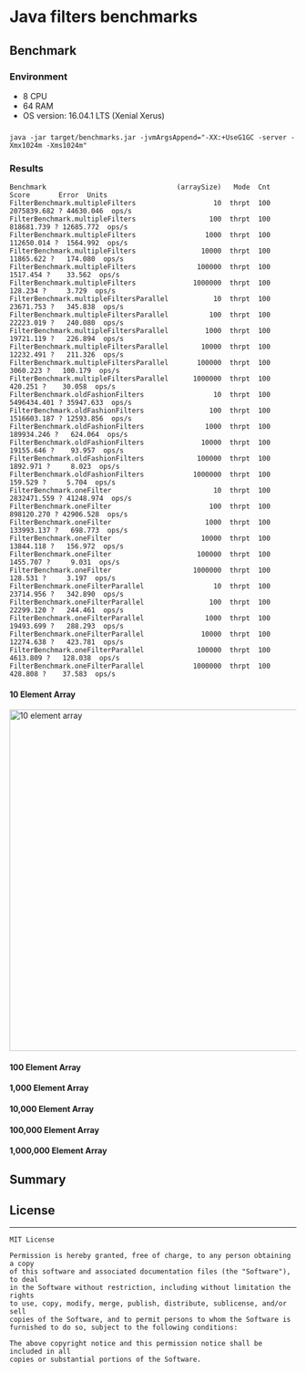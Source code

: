 # Java filters benchmarks


## Benchmark

### Environment 

* 8 CPU
* 64 RAM 
* OS version: 16.04.1 LTS (Xenial Xerus)
 

### 
```commandline
java -jar target/benchmarks.jar -jvmArgsAppend="-XX:+UseG1GC -server -Xmx1024m -Xms1024m"
```


### Results

```
Benchmark                                (arraySize)   Mode  Cnt        Score       Error  Units
FilterBenchmark.multipleFilters                   10  thrpt  100  2075839.682 ? 44630.046  ops/s
FilterBenchmark.multipleFilters                  100  thrpt  100   818681.739 ? 12685.772  ops/s
FilterBenchmark.multipleFilters                 1000  thrpt  100   112650.014 ?  1564.992  ops/s
FilterBenchmark.multipleFilters                10000  thrpt  100    11865.622 ?   174.080  ops/s
FilterBenchmark.multipleFilters               100000  thrpt  100     1517.454 ?    33.562  ops/s
FilterBenchmark.multipleFilters              1000000  thrpt  100      128.234 ?     3.729  ops/s
FilterBenchmark.multipleFiltersParallel           10  thrpt  100    23671.753 ?   345.838  ops/s
FilterBenchmark.multipleFiltersParallel          100  thrpt  100    22223.019 ?   240.080  ops/s
FilterBenchmark.multipleFiltersParallel         1000  thrpt  100    19721.119 ?   226.894  ops/s
FilterBenchmark.multipleFiltersParallel        10000  thrpt  100    12232.491 ?   211.326  ops/s
FilterBenchmark.multipleFiltersParallel       100000  thrpt  100     3060.223 ?   100.179  ops/s
FilterBenchmark.multipleFiltersParallel      1000000  thrpt  100      420.251 ?    30.058  ops/s
FilterBenchmark.oldFashionFilters                 10  thrpt  100  5496434.401 ? 35947.633  ops/s
FilterBenchmark.oldFashionFilters                100  thrpt  100  1516603.187 ? 12593.856  ops/s
FilterBenchmark.oldFashionFilters               1000  thrpt  100   189934.246 ?   624.064  ops/s
FilterBenchmark.oldFashionFilters              10000  thrpt  100    19155.646 ?    93.957  ops/s
FilterBenchmark.oldFashionFilters             100000  thrpt  100     1892.971 ?     8.023  ops/s
FilterBenchmark.oldFashionFilters            1000000  thrpt  100      159.529 ?     5.704  ops/s
FilterBenchmark.oneFilter                         10  thrpt  100  2832471.559 ? 41248.974  ops/s
FilterBenchmark.oneFilter                        100  thrpt  100   898120.270 ? 42906.528  ops/s
FilterBenchmark.oneFilter                       1000  thrpt  100   133993.137 ?   698.773  ops/s
FilterBenchmark.oneFilter                      10000  thrpt  100    13844.118 ?   156.972  ops/s
FilterBenchmark.oneFilter                     100000  thrpt  100     1455.707 ?     9.031  ops/s
FilterBenchmark.oneFilter                    1000000  thrpt  100      128.531 ?     3.197  ops/s
FilterBenchmark.oneFilterParallel                 10  thrpt  100    23714.956 ?   342.890  ops/s
FilterBenchmark.oneFilterParallel                100  thrpt  100    22299.120 ?   244.461  ops/s
FilterBenchmark.oneFilterParallel               1000  thrpt  100    19493.699 ?   288.293  ops/s
FilterBenchmark.oneFilterParallel              10000  thrpt  100    12274.638 ?   423.781  ops/s
FilterBenchmark.oneFilterParallel             100000  thrpt  100     4613.809 ?   128.038  ops/s
FilterBenchmark.oneFilterParallel            1000000  thrpt  100      428.808 ?    37.583  ops/s
```


#### 10 Element Array

<img width="599" alt="10 element array" src="https://user-images.githubusercontent.com/4140597/54838691-1ff41600-4cc1-11e9-9021-14ea1673a037.png">

#### 100 Element Array

#### 1,000 Element Array

#### 10,000 Element Array

#### 100,000 Element Array

#### 1,000,000 Element Array

## Summary 


## License
-------
    MIT License
    
    Permission is hereby granted, free of charge, to any person obtaining a copy
    of this software and associated documentation files (the "Software"), to deal
    in the Software without restriction, including without limitation the rights
    to use, copy, modify, merge, publish, distribute, sublicense, and/or sell
    copies of the Software, and to permit persons to whom the Software is
    furnished to do so, subject to the following conditions:
    
    The above copyright notice and this permission notice shall be included in all
    copies or substantial portions of the Software.
